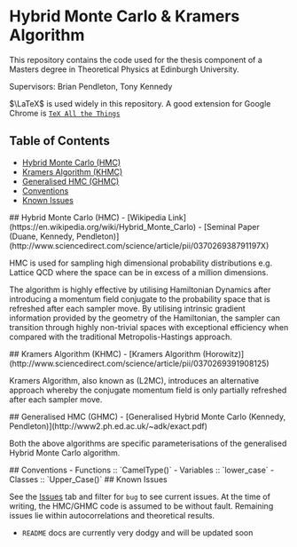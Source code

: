 Hybrid Monte Carlo & Kramers Algorithm
===============

This repository contains the code used for the thesis component of a Masters degree in 
Theoretical Physics at Edinburgh University.

Supervisors: Brian Pendleton, Tony Kennedy

$\LaTeX$ is used widely in this repository. A good extension for Google Chrome
 is [`TeX All the Things`](https://chrome.google.com/webstore/detail/tex-all-the-things/cbimabofgmfdkicghcadidpemeenbffn)

## Table of Contents
 - [Hybrid Monte Carlo (HMC)](#hmc)
 - [Kramers Algorithm (KHMC)](#khmc)
 - [Generalised HMC (GHMC)](#ghmc)
 - [Conventions](#conv)
 - [Known Issues](#issues)

<a name="hmc"/>
## Hybrid Monte Carlo (HMC)
 - [Wikipedia Link](https://en.wikipedia.org/wiki/Hybrid_Monte_Carlo)
 - [Seminal Paper (Duane, Kennedy, Pendleton)](http://www.sciencedirect.com/science/article/pii/037026938791197X)
 
HMC is used for sampling high dimensional probability distributions e.g. Lattice QCD where the space can be in excess of a million dimensions. 

The algorithm is highly effective by utilising Hamiltonian Dynamics after introducing a momentum field conjugate to the probability space that is refreshed after each sampler move. By utilising intrinsic gradient information provided by the geometry of the Hamiltonian, the sampler can transition through highly non-trivial spaces with exceptional efficiency when compared with the traditional Metropolis-Hastings approach.

<a name="khmc"/>
## Kramers Algorithm (KHMC)
 - [Kramers Algorithm (Horowitz)](http://www.sciencedirect.com/science/article/pii/0370269391908125)
 
Kramers Algorithm, also known as (L2MC), introduces an alternative approach whereby the conjugate momentum field is only partially refreshed after each sampler move.

<a name="ghmc"/>
## Generalised HMC (GHMC)
 - [Generalised Hybrid Monte Carlo (Kennedy, Pendleton)](http://www2.ph.ed.ac.uk/~adk/exact.pdf)

Both the above algorithms are specific parameterisations of the generalised Hybrid Monte Carlo algorithm.

<a name="conv"/>
## Conventions
- Functions :: `CamelType()`
- Variables :: `lower_case`
- Classes   :: `Upper_Case()`

<a name="issues"/>
## Known Issues

See the [Issues](https://github.com/flipdazed/Hybrid-Monte-Carlo/issues) tab and filter
for `bug` to see current issues. At the time of writing, the HMC/GHMC code is assumed to 
be without fault. Remaining issues lie within autocorrelations and theoretical results.

- `README` docs are currently very dodgy and will be updated soon